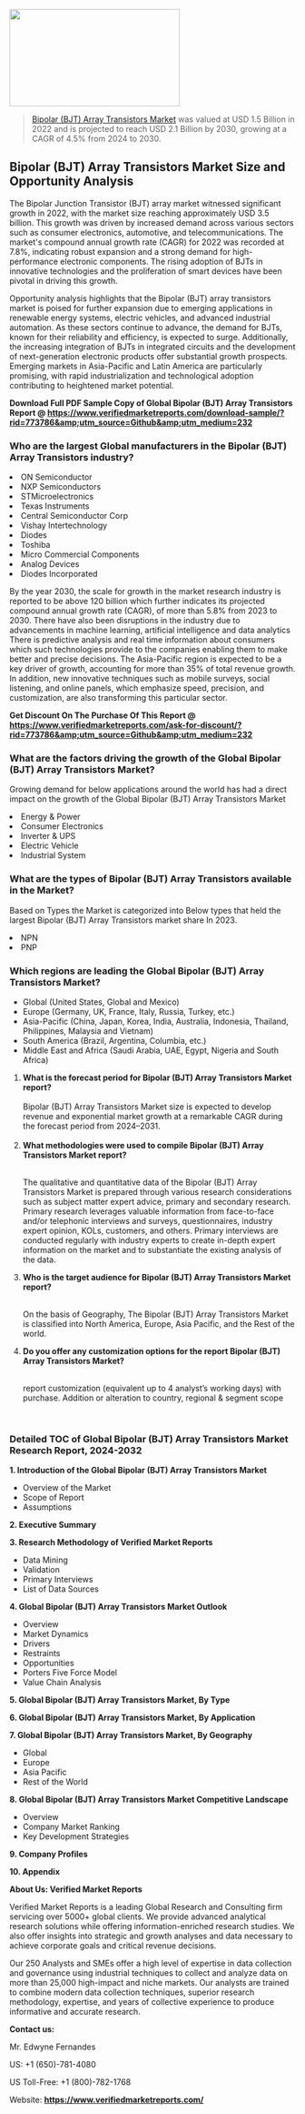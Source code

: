 
<img src="https://ffe5etoiles.com/wp-content/uploads/2024/12/MST1-300x171.png" alt="" width="300" height="171" class="alignnone size-medium wp-image-20088" /><blockquote><p><p><a href="https://www.verifiedmarketreports.com/download-sample/?rid=773786&utm_source=Github&utm_medium=232" target="_blank">Bipolar (BJT) Array Transistors Market</a> was valued at USD 1.5 Billion in 2022 and is projected to reach USD 2.1 Billion by 2030, growing at a CAGR of 4.5% from 2024 to 2030.</p></blockquote><p><h2>Bipolar (BJT) Array Transistors Market Size and Opportunity Analysis</h2><p>The Bipolar Junction Transistor (BJT) array market witnessed significant growth in 2022, with the market size reaching approximately USD 3.5 billion. This growth was driven by increased demand across various sectors such as consumer electronics, automotive, and telecommunications. The market's compound annual growth rate (CAGR) for 2022 was recorded at 7.8%, indicating robust expansion and a strong demand for high-performance electronic components. The rising adoption of BJTs in innovative technologies and the proliferation of smart devices have been pivotal in driving this growth.</p><p>Opportunity analysis highlights that the Bipolar (BJT) array transistors market is poised for further expansion due to emerging applications in renewable energy systems, electric vehicles, and advanced industrial automation. As these sectors continue to advance, the demand for BJTs, known for their reliability and efficiency, is expected to surge. Additionally, the increasing integration of BJTs in integrated circuits and the development of next-generation electronic products offer substantial growth prospects. Emerging markets in Asia-Pacific and Latin America are particularly promising, with rapid industrialization and technological adoption contributing to heightened market potential.</p></p><p class=""><strong>Download Full PDF Sample Copy of Global Bipolar (BJT) Array Transistors Report @ <a href="https://www.verifiedmarketreports.com/download-sample/?rid=773786&amp;utm_source=Github&amp;utm_medium=232" target="_blank">https://www.verifiedmarketreports.com/download-sample/?rid=773786&amp;utm_source=Github&amp;utm_medium=232</a></strong></p><h3 id="" class="">Who are the largest Global manufacturers in the Bipolar (BJT) Array Transistors industry?</h3><p><li>ON Semiconductor</li><li> NXP Semiconductors</li><li> STMicroelectronics</li><li> Texas Instruments</li><li> Central Semiconductor Corp</li><li> Vishay Intertechnology</li><li> Diodes</li><li> Toshiba</li><li> Micro Commercial Components</li><li> Analog Devices</li><li> Diodes Incorporated</li></p><div class=""><div class="" dir="" data-message-author-role="" data-message-id="" data-message-model-slug=""><div class=""><div class=""><div class=""><div class="" dir="" data-message-author-role="" data-message-id="" data-message-model-slug=""><div class=""><div class=""><p>By the year 2030, the scale for growth in the market research industry is reported to be above 120 billion which further indicates its projected compound annual growth rate (CAGR), of more than 5.8% from 2023 to 2030. There have also been disruptions in the industry due to advancements in machine learning, artificial intelligence and data analytics There is predictive analysis and real time information about consumers which such technologies provide to the companies enabling them to make better and precise decisions. The Asia-Pacific region is expected to be a key driver of growth, accounting for more than 35% of total revenue growth. In addition, new innovative techniques such as mobile surveys, social listening, and online panels, which emphasize speed, precision, and customization, are also transforming this particular sector.</p><p><strong>Get Discount On The Purchase Of This Report @&nbsp; <a href="https://www.verifiedmarketreports.com/ask-for-discount/?rid=773786&amp;utm_source=Github&amp;utm_medium=232" target="_blank">https://www.verifiedmarketreports.com/ask-for-discount/?rid=773786&amp;utm_source=Github&amp;utm_medium=232</a></strong></p></div></div></div></div></div></div></div></div><h3 id="" class="">What are the factors driving the growth of the Global Bipolar (BJT) Array Transistors Market?</h3><p id="" class="">Growing demand for below applications around the world has had a direct impact on the growth of the Global Bipolar (BJT) Array Transistors Market</p><p id="" class=""><li>Energy & Power</li><li> Consumer Electronics</li><li> Inverter & UPS</li><li> Electric Vehicle</li><li> Industrial System</li></p><h3 id="" class="">What are the types of Bipolar (BJT) Array Transistors available in the Market?</h3><p id="" class="">Based on Types the Market is categorized into Below types that held the largest Bipolar (BJT) Array Transistors market share In 2023.</p><p id="" class=""><li>NPN</li><li> PNP</li></p><h3 id="" class="">Which regions are leading the Global Bipolar (BJT) Array Transistors Market?</h3><ul><li>Global (United States, Global and Mexico)</li><li>Europe (Germany, UK, France, Italy, Russia, Turkey, etc.)</li><li>Asia-Pacific (China, Japan, Korea, India, Australia, Indonesia, Thailand, Philippines, Malaysia and Vietnam)</li><li>South America (Brazil, Argentina, Columbia, etc.)</li><li>Middle East and Africa (Saudi Arabia, UAE, Egypt, Nigeria and South Africa)</li></ul><p><ol><li><strong>What is the forecast period for Bipolar (BJT) Array Transistors Market report?<br /></strong><br /><span data-sheets-root="1" data-sheets-value="{&quot;1&quot;:2,&quot;2&quot;:&quot;XXXX size is expected to develop revenue and exponential market growth at a remarkable CAGR during the forecast period from 2024&ndash;2030.&quot;}" data-sheets-userformat="{&quot;2&quot;:12674,&quot;4&quot;:{&quot;1&quot;:2,&quot;2&quot;:16776960},&quot;10&quot;:2,&quot;11&quot;:0,&quot;15&quot;:&quot;Arial&quot;,&quot;16&quot;:12}">Bipolar (BJT) Array Transistors Market size is expected to develop revenue and exponential market growth at a remarkable CAGR during the forecast period from 2024&ndash;2031.</span><br /><br /></li><li><strong>What methodologies were used to compile Bipolar (BJT) Array Transistors Market report?<br /><br /></strong><p>The qualitative and quantitative data of the&nbsp;Bipolar (BJT) Array Transistors Market is prepared through various research considerations such as subject matter expert advice, primary and secondary research. Primary research leverages valuable information from face-to-face and/or telephonic interviews and surveys, questionnaires, industry expert opinion, KOLs, customers, and others. Primary interviews are conducted regularly with industry experts to create in-depth expert information on the market and to substantiate the existing analysis of the data.&nbsp;</p></li><li><strong>Who is the target audience for Bipolar (BJT) Array Transistors Market report?<br /><br /></strong><p>On the basis of Geography, The&nbsp;Bipolar (BJT) Array Transistors Market is classified into North America, Europe, Asia Pacific, and the Rest of the world.</p></li><li><strong>Do you offer any customization options for the report Bipolar (BJT) Array Transistors Market?<br /><br /></strong><p>report customization (equivalent up to 4 analyst&rsquo;s working days) with purchase. Addition or alteration to country, regional &amp; segment scope</p><p>&nbsp;</p></li></ol></p><h3 id="" class="">Detailed TOC of Global Bipolar (BJT) Array Transistors Market Research Report, 2024-2032</h3><p id="" class=""><strong>1. Introduction of the Global Bipolar (BJT) Array Transistors Market</strong></p><ul><li>Overview of the Market</li><li>Scope of Report</li><li>Assumptions</li></ul><p id="" class=""><strong>2. Executive Summary</strong></p><p id="" class=""><strong>3. Research Methodology of&nbsp;Verified Market Reports</strong></p><ul><li>Data Mining</li><li>Validation</li><li>Primary Interviews</li><li>List of Data Sources</li></ul><p id="" class=""><strong>4. Global Bipolar (BJT) Array Transistors Market Outlook</strong></p><ul><li>Overview</li><li>Market Dynamics</li><li>Drivers</li><li>Restraints</li><li>Opportunities</li><li>Porters Five Force Model</li><li>Value Chain Analysis</li></ul><p id="" class=""><strong>5. Global Bipolar (BJT) Array Transistors Market, By&nbsp;Type</strong></p><p id="" class=""><strong>6. Global Bipolar (BJT) Array Transistors Market, By Application</strong></p><p id="" class=""><strong>7. Global Bipolar (BJT) Array Transistors Market, By Geography</strong></p><ul><li>Global</li><li>Europe</li><li>Asia Pacific</li><li>Rest of the World</li></ul><p id="" class=""><strong>8. Global Bipolar (BJT) Array Transistors Market Competitive Landscape</strong></p><ul><li>Overview</li><li>Company Market Ranking</li><li>Key Development Strategies</li></ul><p id="" class=""><strong>9. Company Profiles</strong></p><p id="" class=""><strong>10. Appendix</strong></p><p id="" class=""><strong>About Us: Verified Market Reports</strong></p><p id="" class="">Verified Market Reports is a leading Global Research and Consulting firm servicing over 5000+ global clients. We provide advanced analytical research solutions while offering information-enriched research studies. We also offer insights into strategic and growth analyses and data necessary to achieve corporate goals and critical revenue decisions.</p><p id="" class="">Our 250 Analysts and SMEs offer a high level of expertise in data collection and governance using industrial techniques to collect and analyze data on more than 25,000 high-impact and niche markets. Our analysts are trained to combine modern data collection techniques, superior research methodology, expertise, and years of collective experience to produce informative and accurate research.</p><p id="" class=""><strong>Contact us:</strong></p><p id="" class="">Mr. Edwyne Fernandes</p><p id="" class="">US: +1 (650)-781-4080</p><p id="" class="">US Toll-Free: +1 (800)-782-1768</p><p id="" class="">Website: <a target="" data-test-app-aware-link=""><strong>https://www.verifiedmarketreports.com/</strong></a></p>
